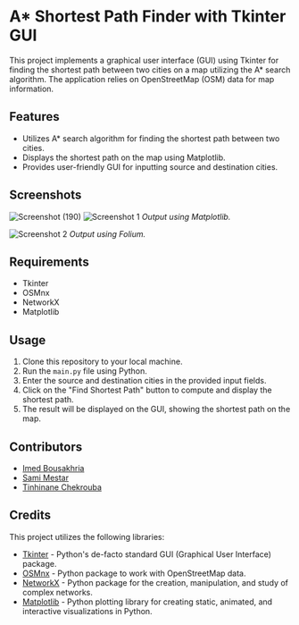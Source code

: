 # A* Shortest Path Finder with Tkinter GUI

This project implements a graphical user interface (GUI) using Tkinter for finding the shortest path between two cities on a map utilizing the A* search algorithm. The application relies on OpenStreetMap (OSM) data for map information.

## Features

- Utilizes A* search algorithm for finding the shortest path between two cities.
- Displays the shortest path on the map using Matplotlib.
- Provides user-friendly GUI for inputting source and destination cities.

## Screenshots

![Screenshot (190)](https://github.com/ImedBousakhria/astar_shortest_path_finder/assets/102749838/ef49cf47-a713-4557-8b78-cf8584f632f4)
![Screenshot 1](https://github.com/ImedBousakhria/astar_shortest_path_finder/assets/102749838/fb772470-5157-4802-80bc-1ac28c54f7ed)
*Output using Matplotlib.*

![Screenshot 2](https://github.com/ImedBousakhria/astar_shortest_path_finder/assets/102749838/e6225eb1-da65-4384-a8f0-f0a181eb7517)
*Output using Folium.*

## Requirements

- Tkinter
- OSMnx
- NetworkX
- Matplotlib

## Usage

1. Clone this repository to your local machine.
3. Run the `main.py` file using Python.
4. Enter the source and destination cities in the provided input fields.
5. Click on the "Find Shortest Path" button to compute and display the shortest path.
6. The result will be displayed on the GUI, showing the shortest path on the map.

## Contributors

- [Imed Bousakhria](https://github.com/ImedBousakhria)
- [Sami Mestar](https://github.com/Sami-mst)
- [Tinhinane Chekrouba](https://github.com/Chekrouba-Tinhinane)


## Credits

This project utilizes the following libraries:

- [Tkinter](https://docs.python.org/3/library/tkinter.html) - Python's de-facto standard GUI (Graphical User Interface) package.
- [OSMnx](https://osmnx.readthedocs.io/en/stable/) - Python package to work with OpenStreetMap data.
- [NetworkX](https://networkx.org/) - Python package for the creation, manipulation, and study of complex networks.
- [Matplotlib](https://matplotlib.org/) - Python plotting library for creating static, animated, and interactive visualizations in Python.

